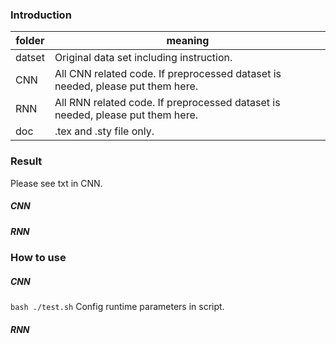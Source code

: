 ### Introduction
|  folder   | meaning  |
|  ----  | ----  |
| datset  | Original data set including instruction. |
| CNN  | All CNN related code. If preprocessed dataset is needed, please put them here. |
| RNN  | All RNN related code. If preprocessed dataset is needed, please put them here. |
| doc  | .tex and .sty file only. |


### Result
Please see txt in CNN.
##### CNN

##### RNN

### How to use

##### CNN
```bash ./test.sh```
Config runtime parameters in script.

##### RNN
